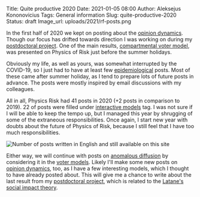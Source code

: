 Title: Quite productive 2020
Date: 2021-01-05 08:00
Author: Aleksejus Kononovicius
Tags: General information
Slug: quite-productive-2020
Status: draft
Image_url: uploads/2021/rf-posts.png

In the first half of 2020 we kept on posting about the
[opinion dynamics](/tag/opinion-dynamics/). Though our focus has drifted
towards direction I was working on during my
[postdoctoral project](/tag/postdoctoral-project/). One of the main results,
[compartmental voter model](/tag/compartmental-voter-model/), was presented
on Physics of Risk just before the summer holidays.

Obviously my life, as well as yours, was somewhat interrupted by the COVID-19,
so I just had to have at least few [epidemiological](/tag/epidemiology/) posts.
Most of these came after summer holiday, as I tend to prepare lots of future
posts in advance. The posts were mostly inspired by email discussions with my
colleagues.

All in all, Physics Risk had 41 posts in 2020 (+2 posts in comparison to 2019).
22 of posts were filled under [interactive models](/tag/interactive-models/)
tag. I was not sure if I will be able to keep the tempo up, but I managed this
year by shrugging of some of the extraneous responsibilities. Once again, I
start new year with doubts about the future of Physics of Risk, because I still
feel that I have too much responsibilities.

![Number of posts written in English and still available on this site](/uploads/2021/rf-posts.png "The
number of posts written in English and still available on this iteration of Physics
of Risk. The wide bars represent total number of posts for each year since 2010,
while the narrower bars represent a number of posts with 'Interactive models' tag.")

Either way, we will continue with posts on
[anomalous diffusion](/tag/anomalous-diffusion/) by considering it in the
[voter models](/tag/voter-model/). Likely I'll make some new posts on
[opinion dynamics](/tag/opinion-dynamics/), too, as I have a few interesting
models, which I thought to have already posted about. This will give me a
chance to write about the last result from my
[postdoctoral project](/tag/postdoctoral-project), which is related to the
[Latane's social impact theory](https://en.wikipedia.org/wiki/Social_impact_theory).
